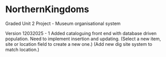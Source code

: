 # NorthernKingdoms
 Graded Unit 2 Project - Museum organisational system


Version 12032025 - 1
Added cataloguing front end with database driven population.
Need to implement insertion and updating.
                (Select a new item, site or location field to create a new one.)
                (Add new dig site system to match location.)